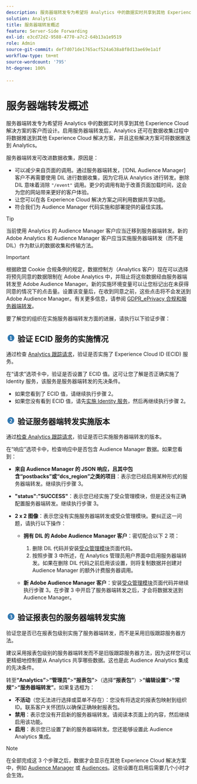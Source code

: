 ```yaml
---
description: 服务器端转发专为希望将 Analytics 中的数据实时共享到其他 Experience Cloud 解决方案的客户而设计。启用服务器端转发后，Analytics 还可在数据收集过程中将数据推送到其他 Experience Cloud 解决方案，并且这些解决方案可将数据推送到 Analytics。
solution: Analytics
title: 服务器端转发概述
feature: Server-Side Forwarding
exl-id: e3cd72d2-9588-4770-a7c2-64b13a1e9519
role: Admin
source-git-commit: def7d071de1765acf524a638a8f8d13ae69e1a1f
workflow-type: tm+mt
source-wordcount: '795'
ht-degree: 100%

---
```


# 服务器端转发概述

服务器端转发专为希望将 Analytics 中的数据实时共享到其他 Experience Cloud 解决方案的客户而设计。启用服务器端转发后，Analytics 还可在数据收集过程中将数据推送到其他 Experience Cloud 解决方案，并且这些解决方案可将数据推送到 Analytics。

服务器端转发可改进数据收集，原因是：

* 可以减少来自页面的调用。通过服务器端转发，[!DNL Audience Manager] 客户不再需要使用 DIL 进行数据收集，因为它将从 Analytics 进行转发。删除 DIL 意味着消除 `"/event"` 调用。更少的调用有助于改善页面加载时间，这会为您的网站带来更好的客户体验。
* 让您可以在各 Experience Cloud 解决方案之间利用数据共享功能。
* 符合我们为 Audience Manager 代码实施和部署提供的最佳实践。

>[!TIP]
>
>当前使用 Analytics 的 Audience Manager 客户应当迁移到服务器端转发。新的 Adobe Analytics 和 Audience Manager 客户应当实施服务器端转发（而不是 DIL）作为默认的数据收集和传输方法。

>[!IMPORTANT]
>根据欧盟 Cookie 合规条例的规定，数据控制方（Analytics 客户）现在可以选择将预先同意的数据限制在 Adobe Analytics 中，并阻止将这些数据经由服务器端转发至 Adobe Audience Manager。新的实施环境变量可以让您标记出在未获得同意的情况下的点击量。设置该变量后，在收到同意之前，这些点击将不会发送到 Adobe Audience Manager。有关更多信息，请参阅 [GDPR_ePrivacy 合规和服务器端转发](/help/admin/admin/c-manage-report-suites/c-edit-report-suites/general/c-server-side-forwarding/ssf-gdpr.md)。

要了解您的组织在实施服务器端转发方面的进展，请执行以下验证步骤：

## ![step1_icon.png 图像](/help/admin/admin/c-manage-report-suites/c-edit-report-suites/general/c-server-side-forwarding/assets/step1_icon.png) 验证 ECID 服务的实施情况

通过检查 [Analytics 跟踪请求](https://experienceleague.adobe.com/docs/id-service/using/implementation/test-verify.html)，验证是否实施了 Experience Cloud ID (ECID) 服务。

在“请求”选项卡中，验证是否设置了 ECID 值。这可让您了解是否正确实施了 Identity 服务，该服务是服务器端转发的先决条件。

* 如果您看到了 ECID 值，请继续执行步骤 2。
* 如果您没有看到 ECID 值，请先[实施 Identity 服务](https://experienceleague.adobe.com/docs/id-service/using/implementation/implementation-guides.html)，然后再继续执行步骤 2。

## ![step2_icon.png 图像](/help/admin/admin/c-manage-report-suites/c-edit-report-suites/general/c-server-side-forwarding/assets/step2_icon.png) 验证服务器端转发实施版本

通过[检查 Analytics 跟踪请求](/help/admin/admin/c-manage-report-suites/c-edit-report-suites/general/c-server-side-forwarding/ssf-verify.md)，验证是否已实施服务器端转发的版本。

在“响应”选项卡中，检查响应中是否包含 Audience Manager 数据。如果您看到：

* **来自 Audience Manager 的 JSON 响应，且其中包含“postbacks”或“dcs_region”之类的项目**：表示您已经启用某种形式的服务器端转发。继续执行步骤 3。
* **&quot;status&quot;:&quot;SUCCESS&quot;**：表示您已经实施了受众管理模块，但是还没有正确配置服务器端转发。继续执行步骤 3。
* **2 x 2 图像**：表示您没有实施服务器端转发或受众管理模块。要纠正这一问题，请执行以下操作：

   * **拥有 DIL 的 Adobe Audience Manager 客户**：密切配合以下 2 项：

      1. 删除 DIL 代码并安装[受众管理模块](https://experienceleague.adobe.com/docs/audience-manager/user-guide/implementation-integration-guides/integration-other-solutions/audience-management-module.html)页面代码。
      1. 按照步骤 3 中所述，在 Analytics 管理员用户界面中启用服务器端转发。如果在删除 DIL 代码之前启用该设置，则将复制数据并创建对 Audience Manager 的额外计费服务器调用。

   * **新 Adobe Audience Manager 客户**：安装[受众管理模块](https://experienceleague.adobe.com/docs/audience-manager/user-guide/implementation-integration-guides/integration-other-solutions/audience-management-module.html)页面代码并继续执行步骤 3。在步骤 3 中开启了服务器端转发之后，才会将数据发送到 Audience Manager。

## ![step3_icon.png 图像](/help/admin/admin/c-manage-report-suites/c-edit-report-suites/general/c-server-side-forwarding/assets/step3_icon.png) 验证报表包的服务器端转发实施

验证您是否已在报表包级别实施了服务器端转发，而不是采用旧版跟踪服务器方法。

建议采用报表包级别的服务器端转发而不是旧版跟踪服务器方法，因为这样您可以更精细地控制要从 Analytics 共享哪些数据。这也是此 Audience Analytics 集成的先决条件。

转至&#x200B;**“Analytics”**>**“管理员”**>**“报表包”**>（选择&#x200B;**“报表包”**）>**“编辑设置”**>**“常规”**>**“服务器端转发”**。如果复选框为：

* **不活动**（您无法进行选择或菜单不存在）：您没有将选定的报表包映射到组织 ID。联系客户关怀团队以确保正确映射报表包。
* **禁用**：表示您没有开启新的服务器端转发。请阅读本页面上的内容，然后继续启用该功能。
* **启用**：表示您已设置了新的服务器端转发。您还能够设置此 Audience Analytics 集成。

>[!NOTE]
>
>在全部完成这 3 个步骤之后，数据才会显示在其他 Experience Cloud 解决方案中，例如 [Audience Manager](https://experienceleague.adobe.com/docs/audience-manager/user-guide/aam-home.html) 或 [Audiences](https://experienceleague.adobe.com/docs/core-services/interface/audiences/audience-library.html)。这些设置在启用后需要几个小时才会生效。
